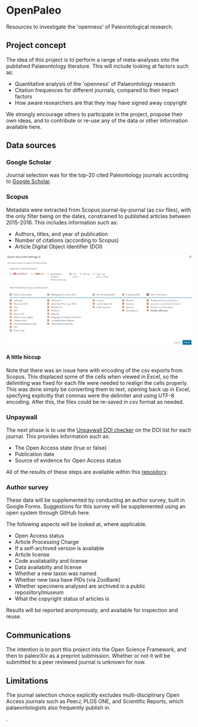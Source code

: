 # OpenPaleo

Resources to investigate the 'openness' of Paleontological research.

## Project concept

The idea of this project is to perform a range of meta-analyses into the published Palaeontology literature. This will include looking at factors such as:

- Quantitative analysis of the 'openness' of Palaeontology research
- Citation frequences for different journals, compared to their impact factors
- How aware researchers are that they may have signed away copyright

We strongly encourage others to participate in the project, propose their own ideas, and to contribute or re-use any of the data or other information available here.

## Data sources

### Google Scholar

Journal selection was for the top-20 cited Paleontology journals according to [Google Scholar](https://scholar.google.com/citations?view_op=top_venues&hl=en&vq=soc_paleontology). 

### Scopus

Metadata were extracted from Scopus journal-by-journal (as csv files), with the only filter being on the dates, constrained to published articles between 2015-2016. This includes information such as:

- Authors, titles, and year of publication
- Number of citations (according to Scopus)
- Article Digital Object Identifier (DOI)

![Scopus screenshot](Scopus.png)

#### A little hiccup

Note that there was an issue here with encoding of the csv exports from Scopus. This displaced some of the cells when viewed in Excel, so the delimiting was fixed for each file were needed to realign the cells properly. This was done simply be converting them to text, opening back up in Excel, specfying explicitly that commas were the delimiter and using UTF-8 encoding. After this, the files could be re-saved in csv format as needed.

### Unpaywall

The next phase is to use the [Unpaywall DOI checker](https://unpaywall.org/check-dois) on the DOI list for each journal. This provides information such as:

- The Open Access state (true or false)
- Publication date
- Source of evidence for Open Access status

All of the results of these steps are available within this [repository](https://github.com/Meta-Paleo/OpenPaleo/tree/master/Journal%20data).

### Author survey

These data will be supplemented by conducting an author survey, built in Google Forms. Suggestions for this survey will be supplemented using an open system through GitHub here.

The following aspects will be looked at, where applicable.

- Open Access status 
- Article Processing Charge
- If a self-archived version is available
- Article license
- Code availabaility and license
- Data availabilty and license
- Whether a new taxon was named
- Whether new taxa have PIDs (via ZooBank)
- Whether specimens analysed are archived in a public reposiitory/museum
- What the copyright status of articles is

Results will be reported anonymously, and available for inspection and reuse.

## Communications

The intention is to port this project into the Open Science Framework, and then to paleorXiv as a preprint submission. Whether or not it will be submitted to a peer reviewed journal is unknown for now.


## Limitations

The journal selection choice explicitly excludes multi-disciplinary Open Access journals such as PeerJ, PLOS ONE, and Scientific Reports, which palaeontologists also frequently publish in.


.
